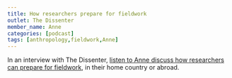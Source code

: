 ```yaml
---
title: How researchers prepare for fieldwork
outlet: The Dissenter
member_name: Anne
categories: [podcast]
tags: [anthropology,fieldwork,Anne]
---
```

In an interview with The Dissenter, [listen to Anne discuss how researchers can prepare for fieldwork](https://open.spotify.com/episode/5QgWYCw5Vwi2CGiNef4Zsq), in their home country or abroad.
